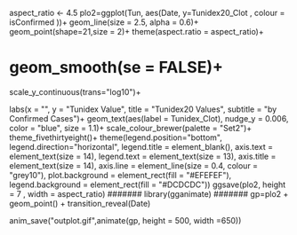 aspect_ratio <- 4.5
plo2=ggplot(Tun, aes(Date, y=Tunidex20_Clot , colour = isConfirmed ))+
  geom_line(size = 2.5, alpha = 0.6)+
  geom_point(shape=21,size = 2)+
  theme(aspect.ratio = aspect_ratio)+
 # geom_smooth(se = FALSE)+

  scale_y_continuous(trans="log10")+
  
  labs(x = "", y = "Tunidex Value", title =  "Tunidex20 Values", subtitle = "by Confirmed Cases")+
  geom_text(aes(label = Tunidex_Clot), nudge_y = 0.006, color = "blue", size = 1.1)+
  scale_colour_brewer(palette = "Set2")+
  theme_fivethirtyeight()+
  theme(legend.position="bottom", legend.direction="horizontal", legend.title = element_blank(), axis.text = element_text(size = 14),
        legend.text = element_text(size = 13), axis.title = element_text(size = 14), axis.line = element_line(size = 0.4, colour = "grey10"),
        plot.background = element_rect(fill = "#EFEFEF"), legend.background = element_rect(fill = "#DCDCDC"))
ggsave(plo2, height = 7 , width =  aspect_ratio)
#######
library(gganimate)
#######
gp=plo2 + geom_point() + transition_reveal(Date)

anim_save("outplot.gif",animate(gp, height = 500, width =650))
